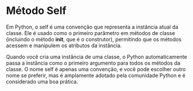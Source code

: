 # Método Self

Em Python, o self é uma convenção que representa a instância atual da classe.
Ele é usado como o primeiro parâmetro em métodos de classe (incluindo o método
**init**, que é o construtor), permitindo que os métodos acessem e manipulem os
atributos da instância.

Quando você cria uma instância de uma classe, o Python automaticamente passa a
instância como o primeiro argumento para todos os métodos da classe. O nome self
é apenas uma convenção, e você pode escolher outro nome se preferir, mas é
amplamente adotado pela comunidade Python e é considerado uma boa prática.
